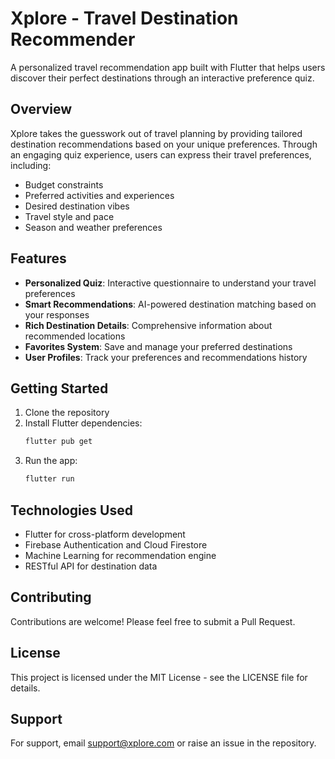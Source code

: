 # Xplore - Travel Destination Recommender

A personalized travel recommendation app built with Flutter that helps users discover their perfect destinations through an interactive preference quiz.

## Overview

Xplore takes the guesswork out of travel planning by providing tailored destination recommendations based on your unique preferences. Through an engaging quiz experience, users can express their travel preferences, including:

- Budget constraints
- Preferred activities and experiences
- Desired destination vibes
- Travel style and pace
- Season and weather preferences

## Features

- **Personalized Quiz**: Interactive questionnaire to understand your travel preferences
- **Smart Recommendations**: AI-powered destination matching based on your responses
- **Rich Destination Details**: Comprehensive information about recommended locations
- **Favorites System**: Save and manage your preferred destinations
- **User Profiles**: Track your preferences and recommendations history

## Getting Started

1. Clone the repository
2. Install Flutter dependencies:
   ```bash
   flutter pub get
   ```
3. Run the app:
   ```bash
   flutter run
   ```

## Technologies Used

- Flutter for cross-platform development
- Firebase Authentication and Cloud Firestore
- Machine Learning for recommendation engine
- RESTful API for destination data

## Contributing

Contributions are welcome! Please feel free to submit a Pull Request.

## License

This project is licensed under the MIT License - see the LICENSE file for details.

## Support

For support, email support@xplore.com or raise an issue in the repository.
